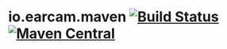 # io.earcam.maven [![Build Status](https://travis-ci.org/earcam/io.earcam.maven.svg?branch=master)](https://travis-ci.org/earcam/io.earcam.maven) [![Maven Central](https://maven-badges.herokuapp.com/maven-central/io.earcam/io.earcam.maven/badge.svg)](https://maven-badges.herokuapp.com/maven-central/io.earcam/io.earcam.maven)
